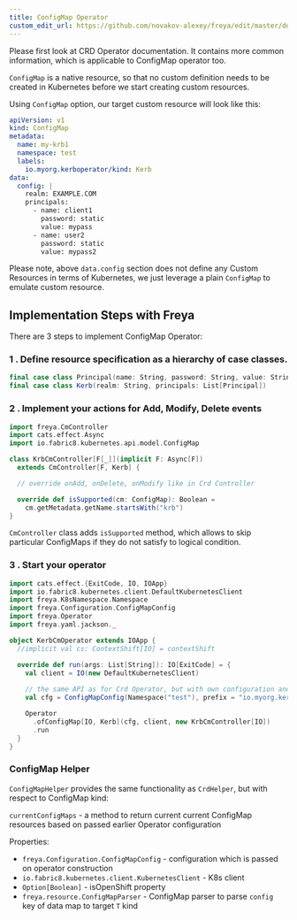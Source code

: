 ```yaml
---
title: ConfigMap Operator
custom_edit_url: https://github.com/novakov-alexey/freya/edit/master/docs/docs/configmap-operator.md
---
```


<!-- # ConfigMap Operator -->

Please first look at CRD Operator documentation. It contains more common information, which is applicable to ConfigMap
operator too.

`ConfigMap` is a native resource, so that no custom definition needs to be created in Kubernetes before we start creating
custom resources.

Using `ConfigMap` option, our target custom resource will look like this:

```yaml
apiVersion: v1
kind: ConfigMap
metadata:
  name: my-krb1
  namespace: test
  labels:
    io.myorg.kerboperator/kind: Kerb
data:
  config: |
    realm: EXAMPLE.COM
    principals:
      - name: client1
        password: static
        value: mypass
      - name: user2
        password: static
        value: mypass2
```

Please note, above `data.config` section does not define any Custom Resources in terms of Kubernetes, we just leverage 
a plain `ConfigMap` to emulate custom resource.


## Implementation Steps with Freya

There are 3 steps to implement ConfigMap Operator:

### 1 . Define resource specification as a hierarchy of case classes. 

```scala mdoc:reset-object
final case class Principal(name: String, password: String, value: String = "")
final case class Kerb(realm: String, principals: List[Principal])
```

### 2 . Implement your actions for Add, Modify, Delete events

```scala mdoc
import freya.CmController
import cats.effect.Async
import io.fabric8.kubernetes.api.model.ConfigMap

class KrbCmController[F[_]](implicit F: Async[F]) 
  extends CmController[F, Kerb] {

  // override onAdd, onDelete, onModify like in Crd Controller 

  override def isSupported(cm: ConfigMap): Boolean =
    cm.getMetadata.getName.startsWith("krb")
}
```

`CmController` class adds `isSupported` method, which allows to skip particular ConfigMaps if they do not 
satisfy to logical condition.

### 3 . Start your operator

```scala mdoc:compile-only
import cats.effect.{ExitCode, IO, IOApp}
import io.fabric8.kubernetes.client.DefaultKubernetesClient
import freya.K8sNamespace.Namespace
import freya.Configuration.ConfigMapConfig
import freya.Operator
import freya.yaml.jackson._

object KerbCmOperator extends IOApp {
  //implicit val cs: ContextShift[IO] = contextShift

  override def run(args: List[String]): IO[ExitCode] = {
    val client = IO(new DefaultKubernetesClient)
    
    // the same API as for Crd Operator, but with own configuration and constructor
    val cfg = ConfigMapConfig(Namespace("test"), prefix = "io.myorg.kerboperator")

    Operator
      .ofConfigMap[IO, Kerb](cfg, client, new KrbCmController[IO])
      .run
  }
}
```

### ConfigMap Helper

`ConfigMapHelper` provides the same functionality as `CrdHelper`, but with respect to ConfigMap kind:

`currentConfigMaps` - a method to return current current ConfigMap resources based on passed earlier Operator 
configuration

Properties:

-   `freya.Configuration.ConfigMapConfig` - configuration which is passed on operator construction 
-   `io.fabric8.kubernetes.client.KubernetesClient` - K8s client
-   `Option[Boolean]` - isOpenShift property
-   `freya.resource.ConfigMapParser` - ConfigMap parser to parse `config` key of data map to target `T` kind